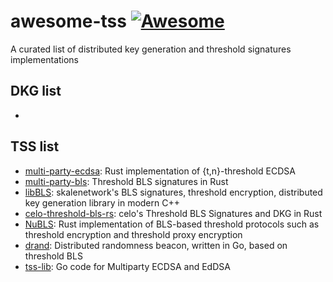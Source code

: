 # awesome-tss [![Awesome](https://cdn.rawgit.com/sindresorhus/awesome/d7305f38d29fed78fa85652e3a63e154dd8e8829/media/badge.svg)](https://github.com/sindresorhus/awesome)
A curated list of distributed key generation and threshold signatures implementations


## DKG list
* 
## TSS list
* [multi-party-ecdsa](https://github.com/ZenGo-X/multi-party-ecdsa): Rust implementation of {t,n}-threshold ECDSA 
* [multi-party-bls](https://github.com/ZenGo-X/multi-party-bls): Threshold BLS signatures in Rust
* [libBLS](https://github.com/skalenetwork/libBLS): skalenetwork's BLS signatures, threshold encryption, distributed key generation library in modern C++
* [celo-threshold-bls-rs](https://github.com/celo-org/celo-threshold-bls-rs): celo's Threshold BLS Signatures and DKG in Rust
* [NuBLS](https://github.com/nucypher/NuBLS): Rust implementation of BLS-based threshold protocols such as threshold encryption and threshold proxy encryption
* [drand](https://drand.love/docs/cryptography/): Distributed randomness beacon, written in Go, based on threshold BLS
* [tss-lib](https://github.com/binance-chain/tss-lib): Go code for Multiparty ECDSA and EdDSA
